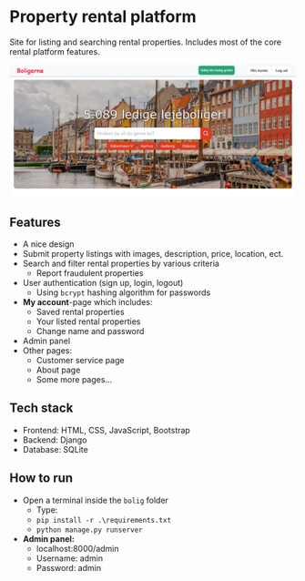 # Property rental platform

Site for listing and searching rental properties. Includes most of the core rental platform features.

![img.png](img.png)

## Features


- A nice design
- Submit property listings with images, description, price, location, ect.
- Search and filter rental properties by various criteria
  - Report fraudulent properties
- User authentication (sign up, login, logout)
  - Using `bcrypt` hashing algorithm for passwords
- **My account**-page which includes:
  - Saved rental properties
  - Your listed rental properties
  - Change name and password
- Admin panel
- Other pages:
  - Customer service page
  - About page
  - Some more pages...

## Tech stack

- Frontend: HTML, CSS, JavaScript, Bootstrap
- Backend: Django
- Database: SQLite

## How to run
- Open a terminal inside the `bolig` folder
  - Type:
  - `pip install -r .\requirements.txt`
  - `python manage.py runserver`
- **Admin panel:**
  - localhost:8000/admin
  - Username: admin
  - Password: admin

